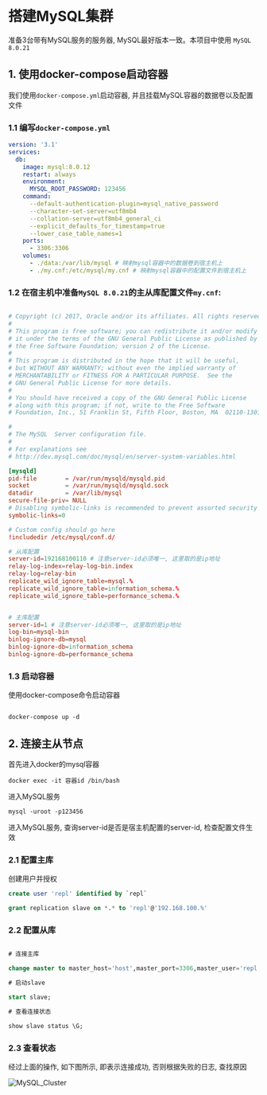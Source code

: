 # 搭建MySQL集群

准备3台带有MySQL服务的服务器, MySQL最好版本一致。本项目中使用 `MySQL 8.0.21`

## 1. 使用docker-compose启动容器

我们使用`docker-compose.yml`启动容器, 并且挂载MySQL容器的数据卷以及配置文件

### 1.1 编写`docker-compose.yml`

```yaml
version: '3.1'
services:
  db:
    image: mysql:8.0.12
    restart: always
    environment:
      MYSQL_ROOT_PASSWORD: 123456
    command:
      --default-authentication-plugin=mysql_native_password
      --character-set-server=utf8mb4
      --collation-server=utf8mb4_general_ci
      --explicit_defaults_for_timestamp=true
      --lower_case_table_names=1
    ports:
      - 3306:3306
    volumes:
      - ./data:/var/lib/mysql # 映射mysql容器中的数据卷到宿主机上
      - ./my.cnf:/etc/mysql/my.cnf # 映射mysql容器中的配置文件到宿主机上
```

### 1.2 在宿主机中准备`MySQL 8.0.21`的主从库配置文件`my.cnf`:

```conf

# Copyright (c) 2017, Oracle and/or its affiliates. All rights reserved.
#
# This program is free software; you can redistribute it and/or modify
# it under the terms of the GNU General Public License as published by
# the Free Software Foundation; version 2 of the License.
#
# This program is distributed in the hope that it will be useful,
# but WITHOUT ANY WARRANTY; without even the implied warranty of
# MERCHANTABILITY or FITNESS FOR A PARTICULAR PURPOSE.  See the
# GNU General Public License for more details.
#
# You should have received a copy of the GNU General Public License
# along with this program; if not, write to the Free Software
# Foundation, Inc., 51 Franklin St, Fifth Floor, Boston, MA  02110-1301 USA

#
# The MySQL  Server configuration file.
#
# For explanations see
# http://dev.mysql.com/doc/mysql/en/server-system-variables.html

[mysqld]
pid-file        = /var/run/mysqld/mysqld.pid
socket          = /var/run/mysqld/mysqld.sock
datadir         = /var/lib/mysql
secure-file-priv= NULL
# Disabling symbolic-links is recommended to prevent assorted security risks
symbolic-links=0

# Custom config should go here
!includedir /etc/mysql/conf.d/

# 从库配置
server-id=192168100110 # 注意server-id必须唯一, 这里取的是ip地址
relay-log-index=relay-log-bin.index
relay-log=relay-bin
replicate_wild_ignore_table=mysql.%
replicate_wild_ignore_table=information_schema.%
replicate_wild_ignore_table=performance_schema.%


# 主库配置
server-id=1 # 注意server-id必须唯一, 这里取的是ip地址
log-bin=mysql-bin
binlog-ignore-db=mysql
binlog-ignore-db=information_schema
binlog-ignore-db=performance_schema

```

### 1.3 启动容器

使用docker-compose命令启动容器

```shell

docker-compose up -d

```

## 2. 连接主从节点

首先进入docker的mysql容器

```shell
docker exec -it 容器id /bin/bash
```

进入MySQL服务

```shell
mysql -uroot -p123456
```

进入MySQL服务, 查询server-id是否是宿主机配置的server-id, 检查配置文件生效

### 2.1 配置主库

创建用户并授权

```sql
create user 'repl' identified by `repl`

grant replication slave on *.* to 'repl'@'192.168.100.%'
```

### 2.2 配置从库

```sql

# 连接主库

change master to master_host='host',master_port=3306,master_user='repl',master_password='repl',master_log_file='master-bin.000001',master_log_pos=0;

# 启动slave

start slave;

# 查看连接状态

show slave status \G;
```

### 2.3 查看状态

经过上面的操作, 如下图所示, 即表示连接成功, 否则根据失败的日志, 查找原因

![MySQL_Cluster](/images/MySQL_Cluster.png)


